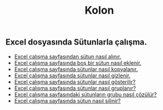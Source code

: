 ﻿---
title: Kolon
second_title: Aspose.Cells Cloud Documen
type: docs
url: /tr/columns/
aliases: [/working-with-columns/]
keywords: REST API, columns, spreadsheets, exce
description: "Cells.Cloud API, Excel için çalıştır: Excel Çalışma Sayfasından sütunları göster"
weight: 100
---
## Excel dosyasında Sütunlarla çalışma.

- [Excel çalışma sayfasından sütun nasıl alınır.](/cells/tr/columns/get/)
- [Excel çalışma sayfasında boş bir sütun nasıl eklenir.](/cells/tr/columns/add/)
- [Excel çalışma sayfasında sütunlar nasıl kopyalanır.](/cells/tr/columns/copy/)
- [Excel çalışma sayfasında sütunlar nasıl gizlenir.](/cells/tr/columns/hide/)
- [Excel çalışma sayfasında sütunlar nasıl gösterilir?](/cells/tr/columns/unhide/)
- [Excel çalışma sayfasında sütunlar nasıl gruplanır?](/cells/tr/columns/group/)
- [Excel çalışma sayfasındaki sütunların grubu nasıl çözülür?](/cells/tr/columns/ungroup/)
- [Excel çalışma sayfasında sütun nasıl silinir?](/cells/tr/columns/delete/)


